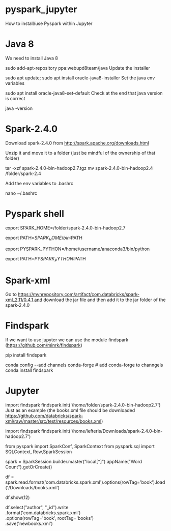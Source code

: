 # pyspark_jupyter
How to install/use Pyspark within Jupyter

# Java 8

We need to install Java 8

sudo add-apt-repository ppa:webupd8team/java
Update the installer

sudo apt update; sudo apt install oracle-java8-installer
Set the java env variables

sudo apt install oracle-java8-set-default
Check at the end that java version is correct

java -version


# Spark-2.4.0
Download spark-2.4.0 from http://spark.apache.org/downloads.html

Unzip it and move it to a folder (just be mindful of the ownership of that folder)

tar -xzf spark-2.4.0-bin-hadoop2.7.tgz
mv spark-2.4.0-bin-hadoop2.4 /folder/spark-2.4

Add the env variables to .bashrc

nano ~/.bashrc

# Pyspark shell

export SPARK_HOME=/folder/spark-2.4.0-bin-hadoop2.7

export PATH=$SPARK_HOME/bin:$PATH

export PYSPARK_PYTHON=/home/username/anaconda3/bin/python

export PATH=$PYSPARK_PYTHON:$PATH

# Spark-xml
Go to https://mvnrepository.com/artifact/com.databricks/spark-xml_2.11/0.4.1 and download the jar file and then add it to the jar folder of the spark-2.4.0

# Findspark
If we want to use jupyter we can use the module findspark (https://github.com/minrk/findspark)

pip install findspark

conda config --add channels conda-forge # add conda-forge to channgels
conda install findspark

# Jupyter

import findspark
findspark.init('/home/folder/spark-2.4.0-bin-hadoop2.7')
Just as an example (the books.xml file should be downloaded https://github.com/databricks/spark-xml/raw/master/src/test/resources/books.xml)

import findspark
findspark.init('/home/lefteris/Downloads/spark-2.4.0-bin-hadoop2.7')

from pyspark import SparkConf, SparkContext
from pyspark.sql import SQLContext, Row,SparkSession

spark = SparkSession.builder.master("local[*]").appName("Word Count").getOrCreate()

df = spark.read.format('com.databricks.spark.xml').options(rowTag='book').load('/Downloads/books.xml')

df.show(12)

df.select("author", "_id").write \
    .format('com.databricks.spark.xml') \
    .options(rowTag='book', rootTag='books') \
    .save('newbooks.xml')
